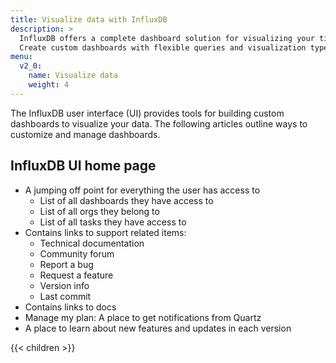 ```yaml
---
title: Visualize data with InfluxDB
description: >
  InfluxDB offers a complete dashboard solution for visualizing your time series data.
  Create custom dashboards with flexible queries and visualization types.
menu:
  v2_0:
    name: Visualize data
    weight: 4
---
```


The InfluxDB user interface (UI) provides tools for building custom dashboards to visualize your data.
The following articles outline ways to customize and manage dashboards.

## InfluxDB UI home page
* A jumping off point for everything the user has access to
    * List of all dashboards they have access to
    * List of all orgs they belong to
    * List of all tasks they have access to
* Contains links to support related items:
    * Technical documentation
    * Community forum
    * Report a bug
    * Request a feature
    * Version info
    * Last commit
* Contains links to docs
* Manage my plan: A place to get notifications from Quartz
* A place to learn about new features and updates in each version

{{< children >}}
